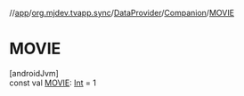 //[app](../../../../index.md)/[org.mjdev.tvapp.sync](../../index.md)/[DataProvider](../index.md)/[Companion](index.md)/[MOVIE](-m-o-v-i-e.md)

# MOVIE

[androidJvm]\
const val [MOVIE](-m-o-v-i-e.md): [Int](https://kotlinlang.org/api/latest/jvm/stdlib/kotlin/-int/index.html) = 1
